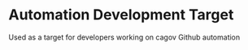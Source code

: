 # Automation Development Target

Used as a target for developers working on cagov Github automation
